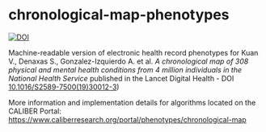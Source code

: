 # chronological-map-phenotypes

[![DOI](https://zenodo.org/badge/175040221.svg)](https://zenodo.org/badge/latestdoi/175040221)

Machine-readable version of electronic health record phenotypes for Kuan V., Denaxas S., Gonzalez-Izquierdo A. et al. _A chronological map of 308 physical and mental health conditions from 4 million individuals in the National Health Service_ published in the Lancet Digital Health - DOI <a href="https://www.thelancet.com/journals/landig/article/PIIS2589-7500(19)30012-3/fulltext">10.1016/S2589-7500(19)30012-3</a>)

More information and implementation details for algorithms located on the CALIBER Portal: https://www.caliberresearch.org/portal/phenotypes/chronological-map